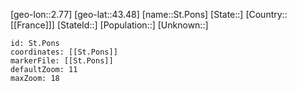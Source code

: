 ﻿---
location: [43.48,2.77]
mapzoom: [7,12] 
mapmarker: city 
type: City
tags:
- geo/City


SpocWebEntityId: 34485
isDeleted: false
confidential: public

---
[geo-lon::2.77]
[geo-lat::43.48]
[name::St.Pons]
[State::]
[Country::[[France]]]
[StateId::]
[Population::]
[Unknown::]


```leaflet
id: St.Pons
coordinates: [[St.Pons]]
markerFile: [[St.Pons]]
defaultZoom: 11 
maxZoom: 18
```

